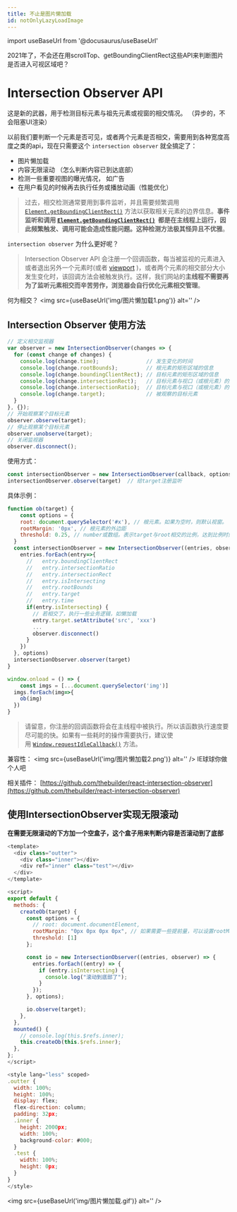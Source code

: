 ```yaml
---
title: 不止是图片懒加载
id: notOnlyLazyLoadImage
---
```

import useBaseUrl from '@docusaurus/useBaseUrl'

2021年了，不会还在用scrollTop、getBoundingClientRect这些API来判断图片是否进入可视区域吧？


# Intersection Observer API
这是新的武器，用于检测目标元素与祖先元素或视窗的相交情况。 （异步的，不会阻塞UI渲染）


以前我们要判断一个元素是否可见，或者两个元素是否相交，需要用到各种宽度高度之类的api，现在只需要这个 `intersection observer` 就全搞定了：

- 图片懒加载
- 内容无限滚动 （怎么判断内容已到达底部）
- 检测一些重要视图的曝光情况， 如广告
- 在用户看见的时候再去执行任务或播放动画（性能优化）



> 过去，相交检测通常要用到事件监听，并且需要频繁调用[`Element.getBoundingClientRect()`](https://developer.mozilla.org/zh-CN/docs/Web/API/Element/getBoundingClientRect) 方法以获取相关元素的边界信息。**事件监听和调用 **[**`Element.getBoundingClientRect()`**](https://developer.mozilla.org/zh-CN/docs/Web/API/Element/getBoundingClientRect)**  都是在主线程上运行，因此频繁触发、调用可能会造成性能问题。这种检测方法极其怪异且不优雅**。



`intersection observer` 为什么更好呢？
> Intersection Observer API 会注册一个回调函数，每当被监视的元素进入或者退出另外一个元素时(或者 [viewport](https://developer.mozilla.org/zh-CN/docs/Glossary/Viewport) )，或者两个元素的相交部分大小发生变化时，该回调方法会被触发执行。这样，我们网站的**主线程不需要再为了监听元素相交而辛苦劳作，浏览器会自行优化元素相交管理**。



何为相交？
<img src={useBaseUrl('img/图片懒加载1.png')} alt='' />
## Intersection Observer 使用方法


```javascript
// 定义相交监视器
var observer = new IntersectionObserver(changes => {
  for (const change of changes) {
    console.log(change.time);               // 发生变化的时间
    console.log(change.rootBounds);         // 根元素的矩形区域的信息
    console.log(change.boundingClientRect); // 目标元素的矩形区域的信息
    console.log(change.intersectionRect);   // 目标元素与视口（或根元素）的交叉区域的信息
    console.log(change.intersectionRatio);  // 目标元素与视口（或根元素）的相交比例
    console.log(change.target);             // 被观察的目标元素
  }
}, {});
// 开始观察某个目标元素
observer.observe(target);
// 停止观察某个目标元素
observer.unobserve(target);
// 关闭监视器
observer.disconnect();
```




使用方式：
```javascript
const intersectionObserver = new IntersectionObserver(callback, options)
intersectionObserver.observe(target)  // 给target注册监听
```
具体示例：
```javascript
function ob(target) {
	const options = {
    root: document.querySelector('#x'), // 根元素。如果为空时，则默认视窗。
    rootMargin: '0px', // 根元素的外边距
    threshold: 0.25, // number或数组。表示target与root相交的比例，达到比例时则触发回调函数。若指定0，表示只要节点进入可视区域马上触发回调。若指定1，表示节点完全进入可视区域时触发回调（可以用来做无限滚动）
  }
  const intersectionObserver = new IntersectionObserver((entries, observer)=>{
    entries.forEach(entry=>{
      //   entry.boundingClientRect
      //   entry.intersectionRatio
      //   entry.intersectionRect
      //   entry.isIntersecting
      //   entry.rootBounds
      //   entry.target
      //   entry.time
      if(entry.isIntersecting) {
        // 若相交了，执行一些业务逻辑，如懒加载
        entry.target.setAttribute('src', 'xxx')
        ...
        observer.disconnect()
      }
    })
  }, options)
  intersectionObserver.observer(target)
}

window.onload = () => {
	const imgs = [...document.querySelector('img')]
  imgs.forEach(img=>{
  	ob(img)
  })
}
```
> 请留意，你注册的回调函数将会在主线程中被执行。所以该函数执行速度要尽可能的快。如果有一些耗时的操作需要执行，建议使用 [`Window.requestIdleCallback()`](https://developer.mozilla.org/zh-CN/docs/Web/API/Window/requestIdleCallback) 方法。





兼容性：
<img src={useBaseUrl('img/图片懒加载2.png')} alt='' />
IE球球你做个人吧


相关插件：
[https://github.com/thebuilder/react-intersection-observer](https://github.com/thebuilder/react-intersection-observer)


## 使用IntersectionObserver实现无限滚动


**在需要无限滚动的下方加一个空盒子，这个盒子用来判断内容是否滚动到了底部**
```javascript
<template>
  <div class="outter">
    <div class="inner"></div>
    <div ref="inner" class="test"></div>
  </div>
</template>

<script>
export default {
  methods: {
    createOb(target) {
      const options = {
        // root: document.documentElement,
        rootMargin: "0px 0px 0px 0px", // 如果需要一些提前量，可以设置rootMargin
        threshold: [1]
      };

      const io = new IntersectionObserver((entries, observer) => {
        entries.forEach((entry) => {
          if (entry.isIntersecting) {
            console.log("滚动到底部了");
          }
        });
      }, options);

      io.observe(target);
    },
  },
  mounted() {
    // console.log(this.$refs.inner);
    this.createOb(this.$refs.inner);
  },
};
</script>

<style lang="less" scoped>
.outter {
  width: 100%;
  height: 100%;
  display: flex;
  flex-direction: column;
  padding: 32px;
  .inner {
    height: 2000px;
    width: 100%;
    background-color: #000;
  }
  .test {
    width: 100%;
    height: 0px;
  }
}
</style>
```
<img src={useBaseUrl('img/图片懒加载.gif')} alt='' />